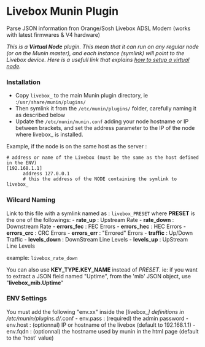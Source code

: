 # Livebox Munin Plugin

Parse JSON information fron Orange/Sosh Livebox ADSL Modem (works with latest firmwares & V4 hardware)

*This is a **Virtual Node** plugin. This mean that it can run on any regular node (or on the Munin master), and each instance (symlink) will point to the Livebox device.
Here is a usefull link that explains [how to setup a virtual node](https://wiki.mikrotik.com/wiki/Munin_Monitoring	).*

### Installation
- Copy ```livebox_``` to the main Munin plugin directory, ie :```/usr/share/munin/plugins/```
- Then symlink it from the ```/etc/munin/plugins/``` folder, carefully naming it as described below
- Update the ```/etc/munin/munin.conf``` adding your node hostname or IP between brackets, and set the address parameter to the IP of the node where livebox_ is installed. 

Example, if the node is on the same host as the server :
```
# address or name of the Livebox (must be the same as the host defined in the ENV)
[192.168.1.1]
      address 127.0.0.1
      # this the address of the NODE containing the symlink to livebox_
````

### Wilcard Naming
Link to this file with a symlink named as : ```livebox_PRESET``` where **PRESET** is the one of the followings:
		- **rate_up**		: Upstream Rate
		- **rate_down**		: Downstream Rate
		- **errors_fec**	: FEC Errors
		- **errors_hec**	: HEC Errors
		- **errors_crc**	: CRC Errors
		- **errors_err**	: "Errored" Errors
		- **traffic**		: Up/Down Traffic
		- **levels_down**	: DownStream Line Levels
		- **levels_up** 	: UpStream Line Levels

example: ```livebox_rate_down```

You can also use **KEY_TYPE.KEY_NAME** instead of *PRESET*.
	ie: if you want to extract a JSON field named "Uptime", from the 'mib' JSON object, use "**livebox_mib.Uptime**"

### ENV Settings
You must add the following "env.xx" inside the [livebox_*] definitions in /etc/munin/plugins.d/*.conf
		- env.pass		: (required)  the admin password
		- env.host		: (optionnal) IP or hostname of the livebox (default to 192.168.1.1)
		- env.fqdn		: (optionnal) the hostname used by munin in the html page (default to the 'host' value)
